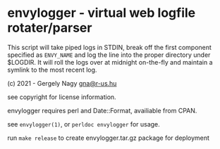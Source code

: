 # envylogger - virtual web logfile rotater/parser

This script will take piped logs in STDIN, break off the first component specified as `ENVY_NAME` and log the line into the proper directory under $LOGDIR. It will roll the logs over at midnight on-the-fly and maintain a symlink to the most recent log.

(c) 2021 - Gergely Nagy <gna@r-us.hu>

see copyright for license information.

envylogger requires perl and Date::Format, availiable from CPAN.

see `envylogger(1)`, or `perldoc envylogger` for usage.

run `make release` to create envylogger.tar.gz package for deployment
